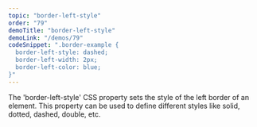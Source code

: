 ```yaml
---
topic: "border-left-style"
order: "79"
demoTitle: "border-left-style"
demoLink: "/demos/79"
codeSnippet: ".border-example {
  border-left-style: dashed;
  border-left-width: 2px;
  border-left-color: blue;
}"
---
```


The 'border-left-style' CSS property sets the style of the left border of an element. This property can be used to define different styles like solid, dotted, dashed, double, etc.
<br />

